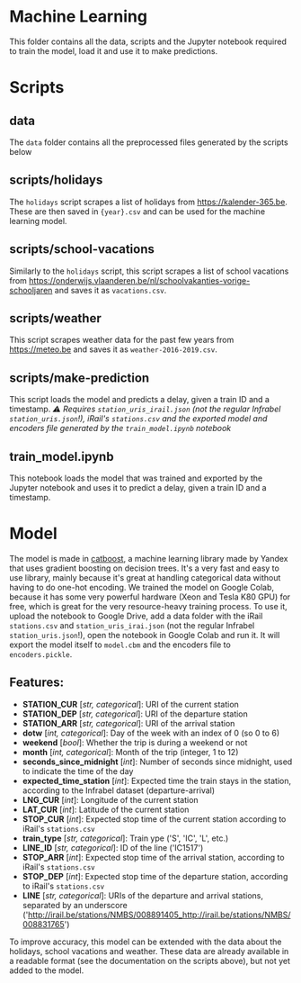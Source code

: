 # Machine Learning

This folder contains all the data, scripts and the Jupyter notebook required to train the model, load it and use it to make predictions.

# Scripts
## data
The `data` folder contains all the preprocessed files generated by the scripts below

## scripts/holidays
The `holidays` script scrapes a list of holidays from https://kalender-365.be. These are then saved in `{year}.csv` and can be used for the machine learning model.

## scripts/school-vacations
Similarly to the `holidays` script, this script scrapes a list of school vacations from https://onderwijs.vlaanderen.be/nl/schoolvakanties-vorige-schooljaren and saves it as `vacations.csv`.

## scripts/weather
This script scrapes weather data for the past few years from https://meteo.be and saves it as `weather-2016-2019.csv`.

## scripts/make-prediction
This script loads the model and predicts a delay, given a train ID and a timestamp. *:warning: Requires `station_uris_irail.json` (not the regular Infrabel `station_uris.json`!), iRail's `stations.csv` and the exported model and encoders file generated by the `train_model.ipynb` notebook*

## train_model.ipynb
This notebook loads the model that was trained and exported by the Jupyter notebook and uses it to predict a delay, given a train ID and a timestamp.


# Model
The model is made in [catboost](https://catboost.ai/), a machine learning library made by Yandex that uses gradient boosting on decision trees. It's a very fast and easy to use library, mainly because it's great at handling categorical data without having to do one-hot encoding. We trained the model on Google Colab, because it has some very powerful hardware (Xeon and Tesla K80 GPU) for free, which is great for the very resource-heavy training process. To use it, upload the notebook to Google Drive, add a data folder with the iRail `stations.csv` and `station_uris_irai.json` (not the regular Infrabel `station_uris.json`!), open the notebook in Google Colab and run it. It will export the model itself to `model.cbm` and the encoders file to `encoders.pickle`.

## Features:
- **STATION_CUR** [*str, categorical*]: URI of the current station
- **STATION_DEP** [*str, categorical*]: URI of the departure station
- **STATION_ARR** [*str, categorical*]: URI of the arrival station
- **dotw** [*int, categorical*]: Day of the week with an index of 0 (so 0 to 6)
- **weekend** [*bool*]: Whether the trip is during a weekend or not
- **month** [*int, categorical*]: Month of the trip (integer, 1 to 12)
- **seconds_since_midnight** [*int*]: Number of seconds since midnight, used to indicate the time of the day
- **expected_time_station** [*int*]: Expected time the train stays in the station, according to the Infrabel dataset (departure-arrival)
- **LNG_CUR** [*int*]: Longitude of the current station
- **LAT_CUR** [*int*]: Latitude of the current station
- **STOP_CUR** [*int*]: Expected stop time of the current station according to iRail's `stations.csv`
- **train_type** [*str, categorical*]: Train ype ('S', 'IC', 'L', etc.)
- **LINE_ID** [*str, categorical*]: ID of the line ('IC1517')
- **STOP_ARR** [*int*]: Expected stop time of the arrival station, according to iRail's `stations.csv`
- **STOP_DEP** [*int*]: Expected stop time of the departure station, according to iRail's `stations.csv`
- **LINE** [*str, categorical*]: URIs of the departure and arrival stations, separated by an underscore ('http://irail.be/stations/NMBS/008891405_http://irail.be/stations/NMBS/008831765')

To improve accuracy, this model can be extended with the data about the holidays, school vacations and weather. These data are already available in a readable format (see the documentation on the scripts above), but not yet added to the model.
